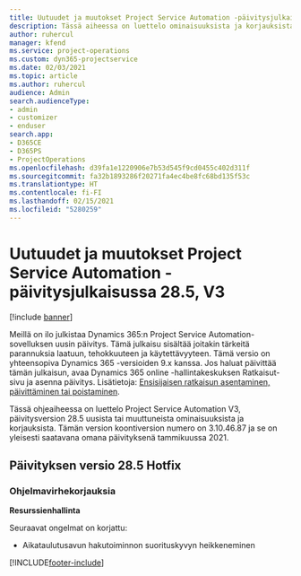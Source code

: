 ```yaml
---
title: Uutuudet ja muutokset Project Service Automation -päivitysjulkaisussa 28.5, Hotfix, V3
description: Tässä aiheessa on luettelo ominaisuuksista ja korjauksista Project Service Automationin Päivitysjulkaisussa 28.5 Hotfix, V3.
author: ruhercul
manager: kfend
ms.service: project-operations
ms.custom: dyn365-projectservice
ms.date: 02/03/2021
ms.topic: article
ms.author: ruhercul
audience: Admin
search.audienceType:
- admin
- customizer
- enduser
search.app:
- D365CE
- D365PS
- ProjectOperations
ms.openlocfilehash: d39fa1e1220906e7b53d545f9cd0455c402d311f
ms.sourcegitcommit: fa32b1893286f20271fa4ec4be8fc68bd135f53c
ms.translationtype: HT
ms.contentlocale: fi-FI
ms.lasthandoff: 02/15/2021
ms.locfileid: "5280259"
---
```

# <a name="whats-new-or-changed-in-project-service-automation-update-release-285-v3"></a>Uutuudet ja muutokset Project Service Automation -päivitysjulkaisussa 28.5, V3

[!include [banner](../includes/psa-now-project-operations.md)]

Meillä on ilo julkistaa Dynamics 365:n Project Service Automation-sovelluksen uusin päivitys. Tämä julkaisu sisältää joitakin tärkeitä parannuksia laatuun, tehokkuuteen ja käytettävyyteen. Tämä versio on yhteensopiva Dynamics 365 -versioiden 9.x kanssa. Jos haluat päivittää tämän julkaisun, avaa Dynamics 365 online -hallintakeskuksen Ratkaisut-sivu ja asenna päivitys. Lisätietoja: [Ensisijaisen ratkaisun asentaminen, päivittäminen tai poistaminen](https://docs.microsoft.com/power-platform/admin/install-remove-preferred-solution).

Tässä ohjeaiheessa on luettelo Project Service Automation V3, päivitysversion 28.5 uusista tai muuttuneista ominaisuuksista ja korjauksista. Tämän version koontiversion numero on 3.10.46.87 ja se on yleisesti saatavana omana päivityksenä tammikuussa 2021.

## <a name="update-release-285-hotfix"></a>Päivityksen versio 28.5 Hotfix

### <a name="bug-fixes"></a>Ohjelmavirhekorjauksia

**Resurssienhallinta**

Seuraavat ongelmat on korjattu:

- Aikataulutusavun hakutoiminnon suorituskyvyn heikkeneminen



[!INCLUDE[footer-include](../includes/footer-banner.md)]